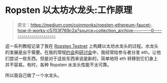 # Ropsten 以太坊水龙头:工作原理

> 原文：<https://medium.com/coinmonks/ropsten-ethereum-faucet-how-it-works-c5703f769c2a?source=collection_archive---------0----------------------->

这一系列教程记录了我在 [Ropsten Testnet](https://ropsten.etherscan.io/) 上构建以太坊水龙头的过程。水龙头的发展是出于需要。在我的常规[约会](https://jacksonng.org/engagements)和[研讨会](https://www.tp.edu.sg/schools-and-courses/adult-learners/all-courses/skillsfuture-series/financial-services-n-governance/beginners-introduction-to-blockchain-technology-with-ethereum-solidity-smart-contracts.html)中，我经常给参与者分发 eth，让他们尝试一些东西。但是对于这些东西来说是新的，简单地将 eth 转移到它们身上并不容易。有时，各种 Ropsten 水龙头性能不太可靠。

所以我自己做了一个水龙头。
